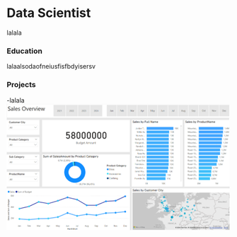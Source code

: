 # Data Scientist
lalala
### Education
lalaalsodaofneiusfisfbdyisersv
### Projects
-lalala
![dashboard](dashboard1.png)
